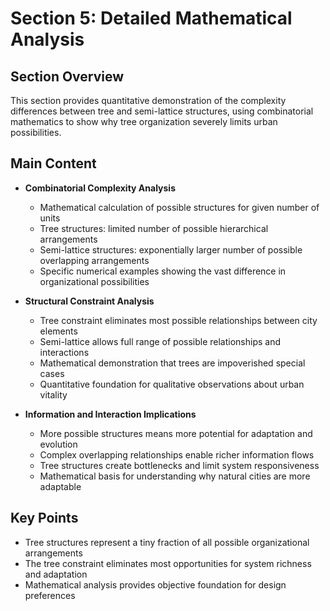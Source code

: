 # Section 5: Detailed Mathematical Analysis

## Section Overview
This section provides quantitative demonstration of the complexity differences between tree and semi-lattice structures, using combinatorial mathematics to show why tree organization severely limits urban possibilities.

## Main Content
- **Combinatorial Complexity Analysis**
  - Mathematical calculation of possible structures for given number of units
  - Tree structures: limited number of possible hierarchical arrangements
  - Semi-lattice structures: exponentially larger number of possible overlapping arrangements
  - Specific numerical examples showing the vast difference in organizational possibilities

- **Structural Constraint Analysis**
  - Tree constraint eliminates most possible relationships between city elements
  - Semi-lattice allows full range of possible relationships and interactions
  - Mathematical demonstration that trees are impoverished special cases
  - Quantitative foundation for qualitative observations about urban vitality

- **Information and Interaction Implications**
  - More possible structures means more potential for adaptation and evolution
  - Complex overlapping relationships enable richer information flows
  - Tree structures create bottlenecks and limit system responsiveness
  - Mathematical basis for understanding why natural cities are more adaptable

## Key Points
- Tree structures represent a tiny fraction of all possible organizational arrangements
- The tree constraint eliminates most opportunities for system richness and adaptation
- Mathematical analysis provides objective foundation for design preferences